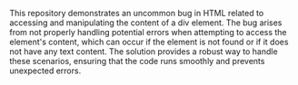 This repository demonstrates an uncommon bug in HTML related to accessing and manipulating the content of a div element. The bug arises from not properly handling potential errors when attempting to access the element's content, which can occur if the element is not found or if it does not have any text content. The solution provides a robust way to handle these scenarios, ensuring that the code runs smoothly and prevents unexpected errors.